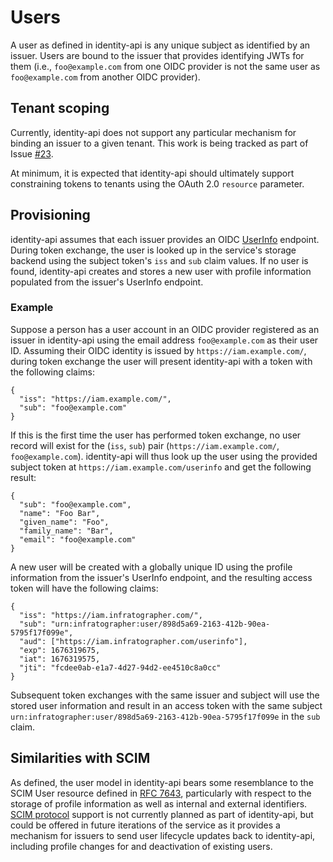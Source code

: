 # Users

A user as defined in identity-api is any unique subject as identified by an issuer. Users are bound to the issuer that provides identifying JWTs for them (i.e., `foo@example.com` from one OIDC provider is not the same user as `foo@example.com` from another OIDC provider).

## Tenant scoping

Currently, identity-api does not support any particular mechanism for binding an issuer to a given tenant. This work is being tracked as part of Issue [#23][issue-23].

At minimum, it is expected that identity-api should ultimately support constraining tokens to tenants using the OAuth 2.0 `resource` parameter.

[issue-23]: https://github.com/infratographer/identity-api/issues/23

## Provisioning

identity-api assumes that each issuer provides an OIDC [UserInfo][userinfo] endpoint. During token exchange, the user is looked up in the service's storage backend using the subject token's `iss` and `sub` claim values. If no user is found, identity-api creates and stores a new user with profile information populated from the issuer's UserInfo endpoint.

### Example

Suppose a person has a user account in an OIDC provider registered as an issuer in identity-api using the email address `foo@example.com` as their user ID. Assuming their OIDC identity is issued by `https://iam.example.com/`, during token exchange the user will present identity-api with a token with the following claims:

```
{
  "iss": "https://iam.example.com/",
  "sub": "foo@example.com"
}
```

If this is the first time the user has performed token exchange, no user record will exist for the (`iss`, `sub`) pair (`https://iam.example.com/`, `foo@example.com`). identity-api will thus look up the user using the provided subject token at `https://iam.example.com/userinfo` and get the following result:

```
{
  "sub": "foo@example.com",
  "name": "Foo Bar",
  "given_name": "Foo",
  "family_name": "Bar",
  "email": "foo@example.com"
}
```

A new user will be created with a globally unique ID using the profile information from the issuer's UserInfo endpoint, and the resulting access token will have the following claims:

```
{
  "iss": "https://iam.infratographer.com/",
  "sub": "urn:infratographer:user/898d5a69-2163-412b-90ea-5795f17f099e",
  "aud": ["https://iam.infratographer.com/userinfo"],
  "exp": 1676319675,
  "iat": 1676319575,
  "jti": "fcdee0ab-e1a7-4d27-94d2-ee4510c8a0cc"
}
```

Subsequent token exchanges with the same issuer and subject will use the stored user information and result in an access token with the same subject `urn:infratographer:user/898d5a69-2163-412b-90ea-5795f17f099e` in the `sub` claim.

[userinfo]: https://openid.net/specs/openid-connect-core-1_0.html#UserInfo

## Similarities with SCIM

As defined, the user model in identity-api bears some resemblance to the SCIM User resource defined in [RFC 7643][rfc-7643], particularly with respect to the storage of profile information as well as internal and external identifiers. [SCIM protocol][rfc-7644] support is not currently planned as part of identity-api, but could be offered in future iterations of the service as it provides a mechanism for issuers to send user lifecycle updates back to identity-api, including profile changes for and deactivation of existing users.

[rfc-7643]: https://www.rfc-editor.org/rfc/rfc7643#section-4.1
[rfc-7644]: https://www.rfc-editor.org/rfc/rfc7644
